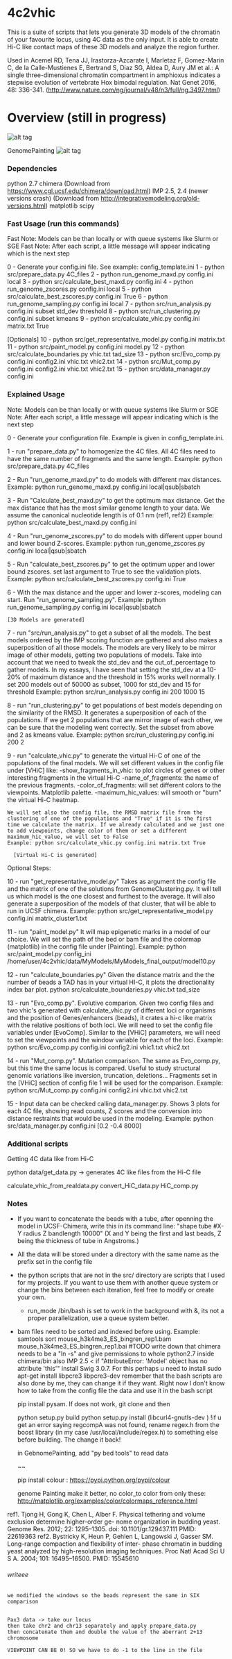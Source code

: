 # 4c2vhic
This is a suite of scripts that lets you generate 3D models of the chromatin of your favourite locus, using 4C data as the only input. It is able to create Hi-C like contact maps of these 3D models and analyze the region further. 

Used in Acemel RD, Tena JJ, Irastorza-Azcarate I, Marletaz F, Gomez-Marin C, de la Calle-Mustienes E, Bertrand S, Diaz SG, Aldea D, Aury JM et al.: A single three-dimensional chromatin compartment in amphioxus indicates a stepwise evolution of vertebrate Hox bimodal regulation. Nat Genet 2016, 48: 336-341. (http://www.nature.com/ng/journal/v48/n3/full/ng.3497.html)

# Overview (still in progress)
![alt tag](figures/pipeline_simple.png)

GenomePainting
![alt tag](figures/genomePainting)


### Dependencies
python 2.7
chimera (Download from https://www.cgl.ucsf.edu/chimera/download.html)
IMP 2.5, 2.4 (newer versions crash) (Download from http://integrativemodeling.org/old-versions.html)
matplotlib
scipy


### Fast Usage (run this commands)

Fast Note: Models can be than locally or with queue systems like Slurm or SGE
Fast Note: After each script, a little message will appear indicating which is the next step

0 - Generate your config.ini file. See example: config_template.ini
1 - python src/prepare_data.py 4C_files
2 - python run_genome_maxd.py config.ini local
3 - python src/calculate_best_maxd.py config.ini
4 - python run_genome_zscores.py config.ini local
5 - python src/calculate_best_zscores.py config.ini True
6 - python run_genome_sampling.py config.ini local
7 - python src/run_analysis.py config.ini subset std_dev threshold
8 - python src/run_clustering.py config.ini subset kmeans
9 - python src/calculate_vhic.py config.ini matrix.txt True

[Optionals]
10 - python src/get_representative_model.py config.ini matrix.txt
11 - python src/paint_model.py config.ini model.py
12 - python src/calculate_boundaries.py vhic.txt tad_size
13 - python src/Evo_comp.py config.ini config2.ini vhic.txt vhic2.txt
14 - python src/Mut_comp.py config.ini config2.ini vhic.txt vhic2.txt
15 - python src/data_manager.py config.ini

### Explained Usage

Note: Models can be than locally or with queue systems like Slurm or SGE
Note: After each script, a little message will appear indicating which is the next step

0 - Generate your configuration file. Example is given in config_template.ini.

1 - run "prepare_data.py" to homogenize the 4C files. All 4C files need to have the same number of fragments and the same length.
    Example: python src/prepare_data.py 4C_files

2 - Run "run_genome_maxd.py" to do models with different max distances.
    Example: python run_genome_maxd.py config.ini local|qsub|sbatch 

3 - Run "Calculate_best_maxd.py" to get the optimum max distance. Get the max distance that has the most similar genome length to your data. We assume the canonical nucleotide length is of 0.1 nm (ref1, ref2)
    Example: python src/calculate_best_maxd.py config.ini

4 - Run "run_genome_zscores.py" to do models with different upper bound and lower bound Z-scores.
    Example: python run_genome_zscores.py config.ini local|qsub|sbatch

5 - Run "calculate_best_zscores.py" to get the optimum upper and lower bound zscores. set last argument to True to see the validation plots.
    Example: python src/calculate_best_zscores.py config.ini True

6 - With the max distance and the upper and lower z-scores, modeling can start. Run "run_genome_sampling.py".
    Example: python run_genome_sampling.py config.ini local|qsub|sbatch
    
    [3D Models are generated]

7 - run "src/run_analysis.py" to get a subset of all the models. The best models ordered by the IMP scoring function are gathered and also makes a superposition of all those models. The models are very likely to be mirror image of other models, getting two populations of models.
    Take into account that we need to tweak the std_dev and the cut_of_percentage to gather models. In my essays, I have seen that setting the std_dev at a 10-20% of maximum distance and the threshold in 15% works well normally. I set 200 models out of 50000 as subset, 1000 for std_dev and 15 for threshold
    Example: python src/run_analysis.py config.ini 200 1000 15

8 - run "run_clustering.py" to get populations of best models depending on the similarity of the RMSD.
    It generates a superposition of each of the populations. If we get 2 populations that are mirror image of each other, we can be sure that the modeling went correctly. Set the subset from above and 2 as kmeans value.
    Example: python src/run_clustering.py config.ini 200 2

9 - run "calculate_vhic.py" to generate the virtual Hi-C of one of the populations of the final models. We will set different values in the config file under [VHiC] like:
    -show_fragments_in_vhic: to plot circles of genes or other interesting fragments in the virtual Hi-C
    -name_of_fragments: the name of the previous fragments.
    -color_of_fragments: will set different colors to the viewpoints. Matplotlib palette.
    -maximum_hic_values: will smooth or "burn" the virtual Hi-C heatmap.

    We will set also the config file, the RMSD matrix file from the clustering of one of the populations and "True" if it is the first time we calculate the matrix. If we already calculated and we just one to add viewpoints, change color of them or set a different maximum_hic_value, we will set to False
    Example: python src/calculate_vhic.py config.ini matrix.txt True
    
      [Virtual Hi-C is generated]
     
Optional Steps:
    
10 - run "get_representative_model.py"
    Takes as argument the config file and the matrix of one of the solutions from GenomeClustering.py. It will tell us which model is the one closest and furthest to the average. It will also generate a superposition of the models of that cluster, that will be able to run in UCSF chimera. 
    Example: python src/get_representative_model.py config.ini matrix_cluster1.txt

11 - run "paint_model.py"
    It will map epigenetic marks in a model of our choice. We will set the path of the bed or bam file and the colormap (matplotlib) in the config file under [Painting]. 
    Example: python src/paint_model.py config_ini /home/user/4c2vhic/data/MyModels/MyModels_final_output/model10.py 

12 - run "calculate_boundaries.py"
    Given the distance matrix and the the number of beads a TAD has in your virtual HI-C, it plots the directionality index bar plot.
    python src/calculate_boundaries.py vhic.txt tad_size

13 - run "Evo_comp.py". Evolutive comparion.
    Given two config files and two vhic's generated with calculate_vhic.py of different loci or organisms and the position of Genes/enhancers (beads), it crates a hi-c like matrix with the relative positions of both loci. We will need to set the config file variables under [EvoComp]. Similar to the [VHiC] parameters, we will need to set the viewpoints and the window variable for each of the loci.
    Example: python src/Evo_comp.py config.ini config2.ini vhic1.txt vhic2.txt
    
14 - run "Mut_comp.py". Mutation comparison.
      The same as Evo_comp.py, but this time the same locus is compared. Useful to study structural genomic variations like inversion, truncation, deletions... Fragments set in the [VHiC] section of config file 1 will be used for the comparison.
      Example: python src/Mut_comp.py config.ini config2.ini vhic.txt vhic2.txt

15 - Input data can be checked calling data_manager.py. Shows 3 plots for each 4C file, showing read counts, Z scores and the conversion into distance restraints that would be used in the modeling.
      Example: python src/data_manager.py config.ini [0.2 -0.4 8000]  

### Additional scripts
Getting 4C data like from Hi-C

python data/get_data.py  -> generates 4C like files from the Hi-C file

calculate_vhic_from_realdata.py
convert_HiC_data.py
HiC_comp.py

### Notes

- If you want to concatenate the beads with a tube, after openning the model in UCSF-Chimera, write this in its command line: "shape tube #X-Y radius Z bandlength 10000" (X and Y being the first and last beads, Z being the thickness of tube in Angstroms.)

- All the data will be stored under a directory with the same name as the prefix set in the config file
- the python scripts that are not in the src/ directory are scripts that I used for my projects. If you want to use them with another queue system or change the bins between each iteration, feel free to modify or create your own.
    * run_mode /bin/bash is set to work in the background with &, its not a proper parallelization, use a queue system better.
- bam files need to be sorted and indexed before using. Example: samtools sort mouse_h3k4me3_ES_bingren_rep1.bam mouse_h3k4me3_ES_bingren_rep1.bai 
#TODO
    write down that chimera needs to be a "ln -s" and give permissions to whole python2.7 inside chimera/bin also
    IMP 2.5 <
    if "AttributeError: 'Model' object has no attribute 'this'"
    install Swig 3.0.7. For this perhaps u need to install sudo apt-get install libpcre3 libpcre3-dev
    remember that the bash scripts are also done by me, they can change it if they want. Right now I don't know how to take from the config file the data and use it in the bash script

    pip install pysam. If does not work, git clone 
    and then 

    python setup.py build
    python setup.py install (libcurl4-gnutls-dev )
    !if u get an error saying regcompA was not found, rename regex.h from the boost library (in my case /usr/local/include/regex.h) to something else before building. The change it back!

    in GebnomePainting, add "py bed tools" to read data

    ~~

    pip install colour
    : https://pypi.python.org/pypi/colour


    genome Painting make it better, no color_to color from only these:
    http://matplotlib.org/examples/color/colormaps_reference.html
    
ref1. Tjong H, Gong K, Chen L, Alber F. Physical tethering and volume exclusion determine higher-order ge- nome organization in budding yeast. Genome Res. 2012; 22: 1295–1305. doi: 10.1101/gr.129437.111 PMID: 22619363
ref2. Bystricky K, Heun P, Gehlen L, Langowski J, Gasser SM. Long-range compaction and flexibility of inter- phase chromatin in budding yeast analyzed by high-resolution imaging techniques. Proc Natl Acad Sci U S A. 2004; 101: 16495–16500. PMID: 15545610


###### writeee
    we modified the windows so the beads represent the same in SIX comparison

    
    Pax3 data -> take our locus
    then take chr2 and chr13 separately and apply prepare_data.py
    then concatenate them and double the value of the aberrant 2+13 chromosome

    VIEWPOINT CAN BE 0! SO we have to do -1 to the line in the file

